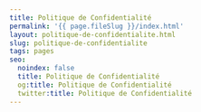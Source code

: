 ```yaml
---
title: Politique de Confidentialité
permalink: '{{ page.fileSlug }}/index.html'
layout: politique-de-confidentialite.html
slug: politique-de-confidentialite
tags: pages
seo:
  noindex: false
  title: Politique de Confidentialité
  og:title: Politique de Confidentialité
  twitter:title: Politique de Confidentialité
---
```



